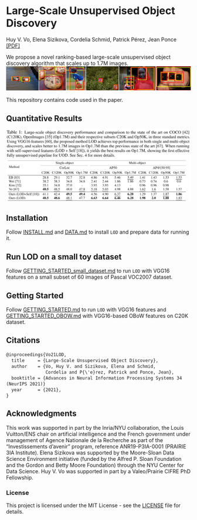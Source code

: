# Large-Scale Unsupervised Object Discovery

Huy V. Vo, Elena Sizikova, Cordelia Schmid, Patrick Pérez, Jean Ponce
[[PDF]](https://arxiv.org/pdf/2106.06650.pdf)

We propose a novel ranking-based large-scale unsupervised object discovery algorithm that scales up to 1.7M images.
![Teaser](images/teaser.jpg)

This repository contains code used in the paper. 

## Quantitative Results
![Quantitative result](images/quantitative.png)

## Installation
Follow [INSTALL.md](docs/INSTALL.md) and [DATA.md](docs/DATA.md) to install `LOD` and prepare data for running it.

## Run LOD on a small toy dataset
Follow [GETTING_STARTED_small_dataset.md](docs/GETTING_STARTED_small_dataset.md) to run `LOD` with VGG16 features on a small subset of 60 images of Pascal VOC2007 dataset.

## Getting Started 
Follow [GETTING_STARTED.md](docs/GETTING_STARTED.md) to run `LOD` with VGG16 features and [GETTING_STARTED_OBOW.md](docs/GETTING_STARTED_OBOW.md) with VGG16-based OBoW features on C20K dataset.

## Citations

```
@inproceedings{Vo21LOD,
  title     = {Large-Scale Unsupervised Object Discovery},
  author    = {Vo, Huy V. and Sizikova, Elena and Schmid, 
               Cordelia and P{\'e}rez, Patrick and Ponce, Jean},
  booktitle = {Advances in Neural Information Processing Systems 34 (NeurIPS 2021)}
  year      = {2021},
}
```

## Acknowledgments

This work was supported in part by the Inria/NYU collaboration, the Louis Vuitton/ENS chair on artificial intelligence and the French government under management of Agence Nationale de la Recherche as part of the “Investissements d’avenir” program, reference ANR19-P3IA-0001 (PRAIRIE 3IA Institute). Elena Sizikova was supported by the Moore-Sloan Data Science Environment initiative
(funded by the Alfred P. Sloan Foundation and the Gordon and Betty Moore Foundation) through the NYU Center for Data Science. Huy V. Vo was supported in part by a Valeo/Prairie CIFRE PhD Fellowship.

### License

This project is licensed under the MIT License - see the [LICENSE](LICENSE) file for details.
